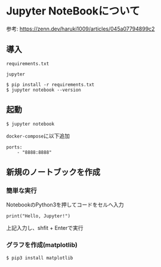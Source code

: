 # Jupyter NoteBookについて

参考: https://zenn.dev/haruki1009/articles/045a07794899c2


## 導入

`requirements.txt`
```
jupyter
```

```
$ pip install -r requirements.txt
$ jupyter notebook --version
```

## 起動

```
$ jupyter notebook
```

`docker-compose`に以下追加
```
ports:
    - "8888:8888"
```

## 新規のノートブックを作成


### 簡単な実行

NotebookのPython3を押してコードをセルへ入力

```
print("Hello, Jupyter!")
```

上記入力し、shfit + Enterで実行


### グラフを作成(matplotlib)

```python
$ pip3 install matplotlib
```

